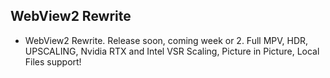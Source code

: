 ## WebView2 Rewrite

- WebView2 Rewrite. Release soon, coming week or 2. Full MPV, HDR, UPSCALING, Nvidia RTX and Intel VSR Scaling, Picture in Picture, Local Files support!
